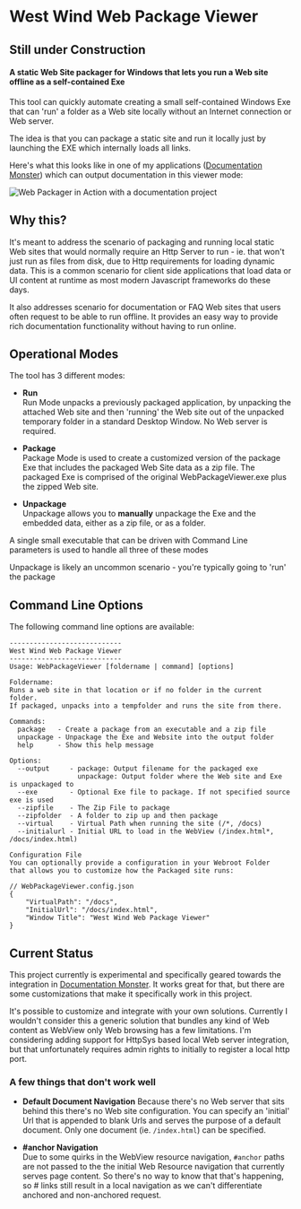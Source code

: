 # West Wind Web Package Viewer

## Still under Construction

#### A static Web Site packager for Windows that lets you run a Web site offline as a self-contained Exe

This tool can quickly automate creating a small self-contained Windows Exe that can 'run' a folder as a Web site locally without an Internet connection or Web server. 

The idea is that you can package a static site and run it locally just by launching the EXE which internally loads all links.

Here's what this looks like in one of my applications ([Documentation Monster](https://documentationmonster.com)) which can output documentation in this viewer mode:

![Web Packager in Action with a documentation project](https://documentationmonster.com/docs/Output-Generation/OfflineDocumentationViewer.png)


## Why this?
It's meant to address the scenario of packaging and running local static Web sites that would normally require an Http Server to run - ie. that won't just run as files from disk, due to Http requirements for loading dynamic data. This is a common scenario for client side applications that load data or UI content at runtime as most modern Javascript frameworks do these days. 

It also addresses scenario for documentation or FAQ Web sites that users often request to be able to run offline. It provides an easy way to provide rich documentation functionality without having to run online. 


## Operational Modes
The tool has 3 different modes:

* **Run**  
Run Mode unpacks a previously packaged application, by unpacking the attached Web site and then 'running' the Web site out of the unpacked temporary folder in a standard Desktop Window. No Web server is required.

* **Package**  
Package Mode is used to create a customized version of the package Exe that includes the packaged Web Site data as a zip file. The packaged Exe is comprised of the original WebPackageViewer.exe plus the zipped Web site. 

* **Unpackage**  
Unpackage allows you to **manually** unpackage the Exe and the embedded data, either as a zip file, or as a folder.

A single small executable that can be driven with Command Line parameters is used to handle all three of these modes 

Unpackage is likely an uncommon scenario - you're typically going to 'run' the package

## Command Line Options
The following command line options are available:

```
----------------------------
West Wind Web Package Viewer
----------------------------
Usage: WebPackageViewer [foldername | command] [options]

Foldername:
Runs a web site in that location or if no folder in the current folder.
If packaged, unpacks into a tempfolder and runs the site from there.

Commands:
  package   - Create a package from an executable and a zip file
  unpackage - Unpackage the Exe and Website into the output folder
  help      - Show this help message

Options:
  --output     - package: Output filename for the packaged exe
                 unpackage: Output folder where the Web site and Exe is unpackaged to
  --exe        - Optional Exe file to package. If not specified source exe is used
  --zipfile    - The Zip File to package
  --zipfolder  - A folder to zip up and then package
  --virtual    - Virtual Path when running the site (/*, /docs)
  --initialurl - Initial URL to load in the WebView (/index.html*, /docs/index.html)

Configuration File
You can optionally provide a configuration in your Webroot Folder
that allows you to customize how the Packaged site runs:

// WebPackageViewer.config.json
{
    "VirtualPath": "/docs",
    "InitialUrl": "/docs/index.html",
    "Window Title": "West Wind Web Package Viewer"
}
```


## Current Status
This project currently is experimental and specifically geared towards the integration in [Documentation Monster](https://documentationmonster.com). It works great for that, but there are some customizations that make it specifically work in this project.

It's possible to customize and integrate with your own solutions. Currently I wouldn't consider this a generic solution that bundles any kind of Web content as WebView only Web browsing has a few limitations. I'm considering adding support for HttpSys based local Web server integration, but that unfortunately requires admin rights to initially to register a local http port.

### A few things that don't work well

* **Default Document Navigation**
Because there's no Web server that sits behind this there's no Web site configuration. You can specify an 'initial' Url that is appended to blank Urls and serves the purpose of a default document. Only one document (ie. `/index.html`) can be specified.

* **#anchor  Navigation**  
Due to some quirks in the WebView resource navigation, `#anchor` paths are not passed to the the initial Web Resource navigation that currently serves page content. So there's no way to know that that's happening, so # links still result in a local navigation as we can't differentiate anchored and non-anchored request.


